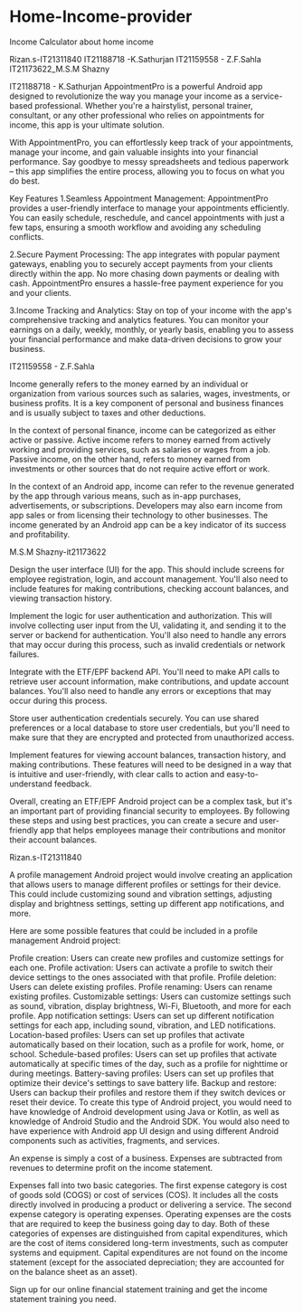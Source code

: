 # Home-Income-provider
Income Calculator about home income

Rizan.s-IT21311840
IT21188718 -K.Sathurjan
IT21159558 - Z.F.Sahla
IT21173622_M.S.M Shazny



IT21188718 - K.Sathurjan
AppointmentPro is a powerful Android app designed to revolutionize the way you manage your income as a service-based professional. Whether you're a hairstylist, personal trainer, 
consultant, or any other professional who relies on appointments for income, this app is your ultimate solution.

With AppointmentPro, you can effortlessly keep track of your appointments, manage your income, and gain valuable insights into your financial performance. 
Say goodbye to messy spreadsheets and tedious paperwork – this app simplifies the entire process, allowing you to focus on what you do best.

Key Features
1.Seamless Appointment Management: 
 AppointmentPro provides a user-friendly interface to manage your appointments efficiently. 
 You can easily schedule, reschedule, and cancel appointments with just a few taps, ensuring a smooth workflow and avoiding any scheduling conflicts.

2.Secure Payment Processing: The app integrates with popular payment gateways, enabling you to securely accept payments from your clients directly within the app. 
No more chasing down payments or dealing with cash. AppointmentPro ensures a hassle-free payment experience for you and your clients.

3.Income Tracking and Analytics: Stay on top of your income with the app's comprehensive tracking and analytics features. You can monitor your earnings on a daily, weekly, monthly, or yearly basis, 
enabling you to assess your financial performance and make data-driven decisions to grow your business.


IT21159558 - Z.F.Sahla

Income generally refers to the money earned by an individual or organization from various sources such as salaries, wages, investments, or business profits. It is a key component of personal and business finances and is usually subject to taxes and other deductions.

In the context of personal finance, income can be categorized as either active or passive. Active income refers to money earned from actively working and providing services, such as salaries or wages from a job. Passive income, on the other hand, refers to money earned from investments or other sources that do not require active effort or work.

In the context of an Android app, income can refer to the revenue generated by the app through various means, such as in-app purchases, advertisements, or subscriptions. Developers may also earn income from app sales or from licensing their technology to other businesses. The income generated by an Android app can be a key indicator of its success and profitability.

M.S.M Shazny-it21173622

Design the user interface (UI) for the app. This should include screens for employee registration, login, and account management. You'll also need to include features for making contributions, checking account balances, and viewing transaction history.

Implement the logic for user authentication and authorization. This will involve collecting user input from the UI, validating it, and sending it to the server or backend for authentication. You'll also need to handle any errors that may occur during this process, such as invalid credentials or network failures.

Integrate with the ETF/EPF backend API. You'll need to make API calls to retrieve user account information, make contributions, and update account balances. You'll also need to handle any errors or exceptions that may occur during this process.

Store user authentication credentials securely. You can use shared preferences or a local database to store user credentials, but you'll need to make sure that they are encrypted and protected from unauthorized access.

Implement features for viewing account balances, transaction history, and making contributions. These features will need to be designed in a way that is intuitive and user-friendly, with clear calls to action and easy-to-understand feedback.

Overall, creating an ETF/EPF Android project can be a complex task, but it's an important part of providing financial security to employees. By following these steps and using best practices, you can create a secure and user-friendly app that helps employees manage their contributions and monitor their account balances.

Rizan.s-IT21311840


A profile management Android project would involve creating an application that allows users to manage different profiles or settings for their device. This could include customizing sound and vibration settings, adjusting display and brightness settings, setting up different app notifications, and more.

Here are some possible features that could be included in a profile management Android project:

Profile creation: Users can create new profiles and customize settings for each one.
Profile activation: Users can activate a profile to switch their device settings to the ones associated with that profile.
Profile deletion: Users can delete existing profiles.
Profile renaming: Users can rename existing profiles.
Customizable settings: Users can customize settings such as sound, vibration, display brightness, Wi-Fi, Bluetooth, and more for each profile.
App notification settings: Users can set up different notification settings for each app, including sound, vibration, and LED notifications.
Location-based profiles: Users can set up profiles that activate automatically based on their location, such as a profile for work, home, or school.
Schedule-based profiles: Users can set up profiles that activate automatically at specific times of the day, such as a profile for nighttime or during meetings.
Battery-saving profiles: Users can set up profiles that optimize their device's settings to save battery life.
Backup and restore: Users can backup their profiles and restore them if they switch devices or reset their device.
To create this type of Android project, you would need to have knowledge of Android development using Java or Kotlin, as well as knowledge of Android Studio and the Android SDK. You would also need to have experience with Android app UI design and using different Android components such as activities, fragments, and services.

An expense is simply a cost of a business. Expenses are subtracted from revenues to determine profit on the income statement.

Expenses fall into two basic categories. The first expense category is cost of goods sold (COGS) or cost of services (COS). It includes all the costs directly involved in producing a product or delivering a service. The second expense category is operating expenses. Operating expenses are the costs that are required to keep the business going day to day. Both of these categories of expenses are distinguished from capital expenditures, which are the cost of items considered long-term investments, such as computer systems and equipment. Capital expenditures are not found on the income statement (except for the associated depreciation; they are accounted for on the balance sheet as an asset).

Sign up for our online financial statement training and get the income statement training you need.
